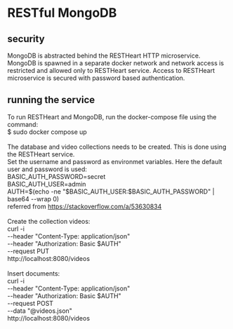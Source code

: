 # RESTful MongoDB

## security
MongoDB is abstracted behind the RESTHeart HTTP microservice. MongoDB is spawned in a separate docker network and network access is restricted and allowed only to RESTHeart service. Access to RESTHeart microservice is secured with password based authentication. 

## running the service
To run RESTHeart and MongoDB, run the docker-compose file using the command:\
$ sudo docker compose up\
\
The database and video collections needs to be created. This is done using the RESTHeart service.\
Set the username and password as environmet variables. Here the default user and password is used: \
BASIC_AUTH_PASSWORD=secret\
BASIC_AUTH_USER=admin\
AUTH=$(echo -ne "$BASIC_AUTH_USER:$BASIC_AUTH_PASSWORD" | base64 --wrap 0)\
referred from https://stackoverflow.com/a/53630834 \
\
Create the collection videos:\
curl -i \
--header "Content-Type: application/json" \
--header "Authorization: Basic $AUTH" \
--request PUT \
http://localhost:8080/videos \
\
Insert documents:\
curl -i \
--header "Content-Type: application/json" \
--header "Authorization: Basic $AUTH" \
--request POST \
--data "@videos.json" \
http://localhost:8080/videos
